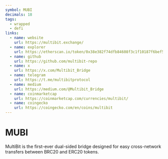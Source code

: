 ```yaml
---
symbol: MUBI
decimals: 18
tags:
  - wrapped
  - defi
links:
  - name: website
    url: https://multibit.exchange/
  - name: explorer
    url: https://etherscan.io/token/0x38e382f74dfb84608f3c1f10187f6bef5951de93
  - name: github
    url: https://github.com/multibit-repo
  - name: x
    url: https://x.com/Multibit_Bridge
  - name: telegram
    url: https://t.me/multibitprotocol
  - name: medium
    url: https://medium.com/@Multibit_Bridge
  - name: coinmarketcap
    url: https://coinmarketcap.com/currencies/multibit/
  - name: coingecko
    url: https://coingecko.com/en/coins/multibit
---
```


# MUBI

MultiBit is the first-ever dual-sided bridge designed for easy cross-network transfers between BRC20 and ERC20 tokens.
